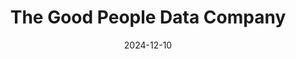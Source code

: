---  
layout: startup_page  
title: "The Good People Data Company"  
id: "tgpdc.com"  
permalink: "/thegoodpeopledatacompanytgpdc.com12102024/"  
website: "https://www.tgpdc.com/"  
funding_round: ""  
funding_amount: ""  
investors: "REdimension Real Estate Technology and Sustainability Fund"  
about: "The Good People Data Company is a registered credit bureau in South Africa offering digital workflow automation, verification processes, and compliance solutions. Their cutting-edge solutions streamline onboarding processes for customers, employees, and suppliers while ensuring regulatory compliance and operational efficiency. The company works with prominent South African brands and partners with SAFPS to combat fraud."  
markets: "Fintech, Compliance, Workflow Automation, Data Management, Software"  
hq: "Illovo, Gauteng, South Africa"  
founded_year: "2018"  
linkedin: "https://za.linkedin.com/company/the-good-people-data-company-1"  
twitter: ""  
instagram: ""  
facebook: ""  
crunchbase: "https://www.crunchbase.com/organization/the-good-people-data-company"  
pitchbook: ""  

date_display: "10-Dec-2024"  
date: "2024-12-10"

# SEO Optimization  
meta_title: "The Good People Data Company"  
meta_description: "The Good People Data Company, The Good People Data Company is a registered credit bureau in South Africa offering digital workflow automation, verification processes, and complianc..."  
meta_keywords: "The Good People Data Company, Fintech, Compliance, Workflow Automation, Data Management, Software,  funding"  
canonical_url: "https://startup.projectstartups.com/thegoodpeopledatacompanytgpdc.com12102024/"  
---